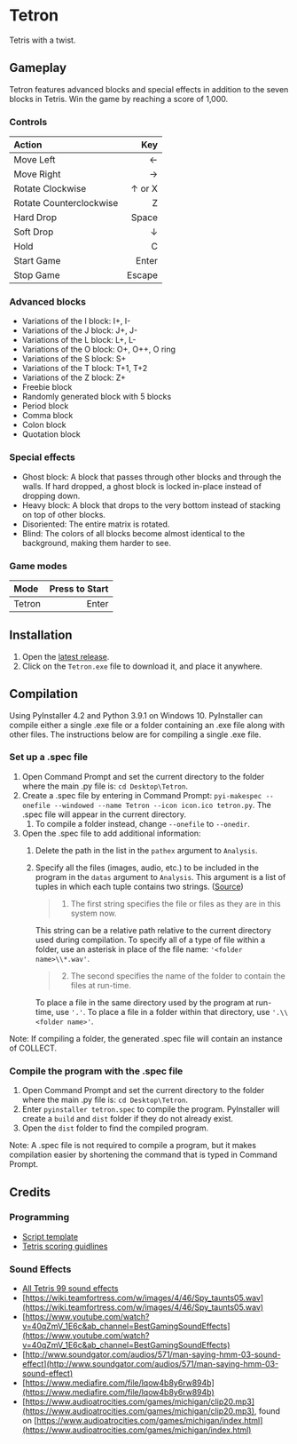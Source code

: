 # Tetron
Tetris with a twist.

## Gameplay
Tetron features advanced blocks and special effects in addition to the seven blocks in Tetris. Win the game by reaching a score of 1,000.

### Controls
| Action | Key |
| :-- | --: |
| Move Left | ← |
| Move Right | → |
| Rotate Clockwise | ↑ or X |
| Rotate Counterclockwise | Z |
| Hard Drop | Space |
| Soft Drop | ↓ |
| Hold | C |
| Start Game | Enter |
| Stop Game | Escape |

### Advanced blocks
* Variations of the I block: I+, I-
* Variations of the J block: J+, J-
* Variations of the L block: L+, L-
* Variations of the O block: O+, O++, O ring
* Variations of the S block: S+
* Variations of the T block: T+1, T+2
* Variations of the Z block: Z+
* Freebie block
* Randomly generated block with 5 blocks
* Period block
* Comma block
* Colon block
* Quotation block

### Special effects
* Ghost block: A block that passes through other blocks and through the walls. If hard dropped, a ghost block is locked in-place instead of dropping down.
* Heavy block: A block that drops to the very bottom instead of stacking on top of other blocks.
* Disoriented: The entire matrix is rotated.
* Blind: The colors of all blocks become almost identical to the background, making them harder to see.

### Game modes
| Mode | Press to Start |
| :-- | --: |
| Tetron | Enter |

## Installation
1. Open the [latest release](https://github.com/marsh92909/Tetron/releases/latest).
2. Click on the `Tetron.exe` file to download it, and place it anywhere.

## Compilation
Using PyInstaller 4.2 and Python 3.9.1 on Windows 10. PyInstaller can compile either a single .exe file or a folder containing an .exe file along with other files. The instructions below are for compiling a single .exe file.

### Set up a .spec file
1. Open Command Prompt and set the current directory to the folder where the main .py file is: `cd Desktop\Tetron`.
2. Create a .spec file by entering in Command Prompt: `pyi-makespec --onefile --windowed --name Tetron --icon icon.ico tetron.py`. The .spec file will appear in the current directory.
   1. To compile a folder instead, change `--onefile` to `--onedir`.
3. Open the .spec file to add additional information:
   1. Delete the path in the list in the `pathex` argument to `Analysis`.
   2. Specify all the files (images, audio, etc.) to be included in the program in the `datas` argument to `Analysis`. This argument is a list of tuples in which each tuple contains two strings. ([Source](https://pyinstaller.readthedocs.io/en/stable/spec-files.html#adding-data-files))
      > 1. The first string specifies the file or files as they are in this system now.
      
      This string can be a relative path relative to the current directory used during compilation. To specify all of a type of file within a folder, use an asterisk in place of the file name: `'<folder name>\\*.wav'`.

      > 2. The second specifies the name of the folder to contain the files at run-time.

      To place a file in the same directory used by the program at run-time, use `'.'`. To place a file in a folder within that directory, use `'.\\<folder name>'`. 

Note: If compiling a folder, the generated .spec file will contain an instance of COLLECT.

### Compile the program with the .spec file
1. Open Command Prompt and set the current directory to the folder where the main .py file is: `cd Desktop\Tetron`.
2. Enter `pyinstaller tetron.spec` to compile the program. PyInstaller will create a `build` and `dist` folder if they do not already exist.
3. Open the `dist` folder to find the compiled program.

Note: A .spec file is not required to compile a program, but it makes compilation easier by shortening the command that is typed in Command Prompt.

## Credits
### Programming
* [Script template](http://programarcadegames.com/index.php?lang=en&chapter=array_backed_grids)
* [Tetris scoring guidlines](https://tetris.wiki/Scoring#Recent_guideline_compatible_games)
### Sound Effects
* [All Tetris 99 sound effects](https://www.sounds-resource.com/nintendo_switch/tetris99/sound/19376/)
* [https://wiki.teamfortress.com/w/images/4/46/Spy_taunts05.wav](https://wiki.teamfortress.com/w/images/4/46/Spy_taunts05.wav)
* [https://www.youtube.com/watch?v=40qZmV_1E6c&ab_channel=BestGamingSoundEffects](https://www.youtube.com/watch?v=40qZmV_1E6c&ab_channel=BestGamingSoundEffects)
* [http://www.soundgator.com/audios/571/man-saying-hmm-03-sound-effect](http://www.soundgator.com/audios/571/man-saying-hmm-03-sound-effect)
* [https://www.mediafire.com/file/lqow4b8y6rw894b](https://www.mediafire.com/file/lqow4b8y6rw894b)
* [https://www.audioatrocities.com/games/michigan/clip20.mp3](https://www.audioatrocities.com/games/michigan/clip20.mp3), found on [https://www.audioatrocities.com/games/michigan/index.html](https://www.audioatrocities.com/games/michigan/index.html)
